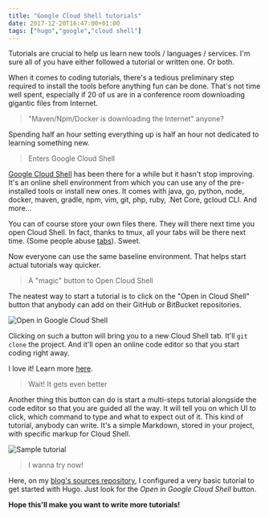 ```yaml
---
title: "Google Cloud Shell tutorials"
date: 2017-12-20T16:47:00+01:00
tags: ["hugo","google","cloud shell"]
---
```


Tutorials are crucial to help us learn new tools / languages / services.
I'm sure all of you have either followed a tutorial or written one. Or both.

When it comes to coding tutorials, there's a tedious preliminary step required
to install the tools before anything fun can be done. That's not time well
spent, especially if 20 of us are in a conference room downloading gigantic
files from Internet.

> "Maven/Npm/Docker is downloading the Internet" anyone?

Spending half an hour setting everything up is half an hour not dedicated to
learning something new.

> Enters Google Cloud Shell

[Google Cloud Shell](https://cloud.google.com/shell/docs/) has been there for
a while but it hasn't stop improving. It's an online shell environment from
which you can use any of the pre-installed tools or install new ones.
It comes with java, go, python, node, docker, maven, gradle, npm, vim, git, php,
ruby, .Net Core, gcloud CLI. And more...

You can of course store your own files there. They will there next time
you open Cloud Shell. In fact, thanks to tmux, all your tabs will be there
next time. (Some people abuse [tabs](https://blog.trello.com/too-many-browser-tabs)).
Sweet.

Now everyone can use the same baseline environment. That helps start actual
tutorials way quicker.

> A "magic" button to Open Cloud Shell

The neatest way to start a tutorial is to click on the "Open in Cloud Shell"
button that anybody can add on their GitHub or BitBucket repositories.

![Open in Google Cloud Shell](/images/open-cloud-shell.png#center)

Clicking on such a button will bring you to a new Cloud Shell tab. It'll
`git clone` the project. And it'll open an online code editor so that you start
coding right away.

I love it! Learn more [here](https://cloud.google.com/shell/docs/open-in-cloud-shell).

> Wait! It gets even better

Another thing this button can do is start a multi-steps tutorial alongside
the code editor so that you are guided all the way. It will tell you
on which UI to click, which command to type and what to expect out of it.
This kind of tutorial, anybody can write. It's a simple Markdown, stored in your
project, with specific markup for Cloud Shell.

![Sample tutorial](/images/tutorial.png#center)

> I wanna try now!

Here, on my [blog's sources repository](https://github.com/dgageot/javabien),
I configured a very basic tutorial to get started with Hugo. Just look for the
*Open in Google Cloud Shell* button.

**Hope this'll make you want to write more tutorials!**
